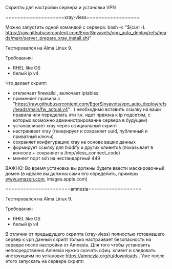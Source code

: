 Скрипты для настройки сервера и установки VPN 

====================xray-vless==================

Можно запустить одной командой с сервера:
bash -c "$(curl -L https://raw.githubusercontent.com/EgorSinyavets/vpn_auto_deploy/refs/heads/main/server_prepare_xray_install.sh)"

Тестировался на Alma Linux 9.

Требования:
- RHEL like OS
- белый ip v4

Что делает скрипт:
- отключает firewalld , включает iptables
- применяет правила с "https://raw.githubusercontent.com/EgorSinyavets/vpn_auto_deploy/refs/heads/main/fw_actual.v4" . ( необходимо вставить ссылку на ваши правила или переделать эти т.к. идет првязка к ip подсетям, с которых возможно администрирование сервера в будущем)
- устанавливает xray через официальный скрипт
- настраивает xray (генерирует и сохраняет uuid, публичный и приватный ключи)
- сохраняет конфигурацию xray на основе ваших данных
- формирует ссылку для hiddify и других клиентов (показывает в консоле + сохраняет в /tmp/vless_connect_code)
- меняет порт ssh на нестандартный 449

ВАЖНО: Во время установки вы должны будете ввести маскировочный домен (в идеале вы должны сами его определить, примеры www.amazon.com, images.apple.com)

======================amnesia==================

Тестировался на Alma Linux 9.

Требования:
- RHEL like OS
- белый ip v4

В отличии от предыдущего скрипта (xray-vless) полностью готовившего сервер к vpn данный скрипт только настраивает безопасность на сервере после настройки от Amnesia.
Для того чтобы установить непосредственно Amnesia нужно скачать офиц. клиент и следовать инструкциям по установке https://amnezia.org/ru/downloads .
Уже после этого запускать на сервере скрипт:  



